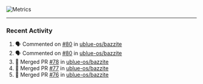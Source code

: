 ![Metrics](https://metrics.lecoq.io/KyleGospo?template=classic&base=header%2C%20activity%2C%20community%2C%20repositories%2C%20metadata&base.indepth=false&base.hireable=false&base.skip=false&config.timezone=America%2FLos_Angeles)

---
### Recent Activity
<!--START_SECTION:activity-->
1. 🗣 Commented on [#80](https://github.com/ublue-os/bazzite/pull/80#issuecomment-1654359822) in [ublue-os/bazzite](https://github.com/ublue-os/bazzite)
2. 🗣 Commented on [#80](https://github.com/ublue-os/bazzite/pull/80#issuecomment-1654357006) in [ublue-os/bazzite](https://github.com/ublue-os/bazzite)
3. 🎉 Merged PR [#78](https://github.com/ublue-os/bazzite/pull/78) in [ublue-os/bazzite](https://github.com/ublue-os/bazzite)
4. 🎉 Merged PR [#77](https://github.com/ublue-os/bazzite/pull/77) in [ublue-os/bazzite](https://github.com/ublue-os/bazzite)
5. 🎉 Merged PR [#76](https://github.com/ublue-os/bazzite/pull/76) in [ublue-os/bazzite](https://github.com/ublue-os/bazzite)
<!--END_SECTION:activity-->
